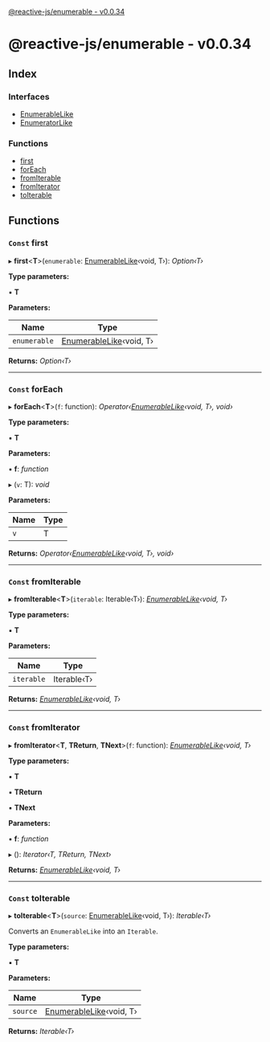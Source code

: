 [@reactive-js/enumerable - v0.0.34](README.md)

# @reactive-js/enumerable - v0.0.34

## Index

### Interfaces

* [EnumerableLike](interfaces/enumerablelike.md)
* [EnumeratorLike](interfaces/enumeratorlike.md)

### Functions

* [first](README.md#const-first)
* [forEach](README.md#const-foreach)
* [fromIterable](README.md#const-fromiterable)
* [fromIterator](README.md#const-fromiterator)
* [toIterable](README.md#const-toiterable)

## Functions

### `Const` first

▸ **first**<**T**>(`enumerable`: [EnumerableLike](interfaces/enumerablelike.md)‹void, T›): *Option‹T›*

**Type parameters:**

▪ **T**

**Parameters:**

Name | Type |
------ | ------ |
`enumerable` | [EnumerableLike](interfaces/enumerablelike.md)‹void, T› |

**Returns:** *Option‹T›*

___

### `Const` forEach

▸ **forEach**<**T**>(`f`: function): *Operator‹[EnumerableLike](interfaces/enumerablelike.md)‹void, T›, void›*

**Type parameters:**

▪ **T**

**Parameters:**

▪ **f**: *function*

▸ (`v`: T): *void*

**Parameters:**

Name | Type |
------ | ------ |
`v` | T |

**Returns:** *Operator‹[EnumerableLike](interfaces/enumerablelike.md)‹void, T›, void›*

___

### `Const` fromIterable

▸ **fromIterable**<**T**>(`iterable`: Iterable‹T›): *[EnumerableLike](interfaces/enumerablelike.md)‹void, T›*

**Type parameters:**

▪ **T**

**Parameters:**

Name | Type |
------ | ------ |
`iterable` | Iterable‹T› |

**Returns:** *[EnumerableLike](interfaces/enumerablelike.md)‹void, T›*

___

### `Const` fromIterator

▸ **fromIterator**<**T**, **TReturn**, **TNext**>(`f`: function): *[EnumerableLike](interfaces/enumerablelike.md)‹void, T›*

**Type parameters:**

▪ **T**

▪ **TReturn**

▪ **TNext**

**Parameters:**

▪ **f**: *function*

▸ (): *Iterator‹T, TReturn, TNext›*

**Returns:** *[EnumerableLike](interfaces/enumerablelike.md)‹void, T›*

___

### `Const` toIterable

▸ **toIterable**<**T**>(`source`: [EnumerableLike](interfaces/enumerablelike.md)‹void, T›): *Iterable‹T›*

Converts an `EnumerableLike` into an `Iterable`.

**Type parameters:**

▪ **T**

**Parameters:**

Name | Type |
------ | ------ |
`source` | [EnumerableLike](interfaces/enumerablelike.md)‹void, T› |

**Returns:** *Iterable‹T›*
